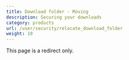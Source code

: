 ```yaml
---
title: Download folder - Moving 
description: Securing your downloads 
category: products
url: /user/security/relocate_download_folder
weight: 10
---
```



This page is a redirect only.


